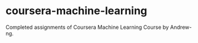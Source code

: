 # coursera-machine-learning
Completed assignments of Coursera Machine Learning Course by Andrew-ng.
